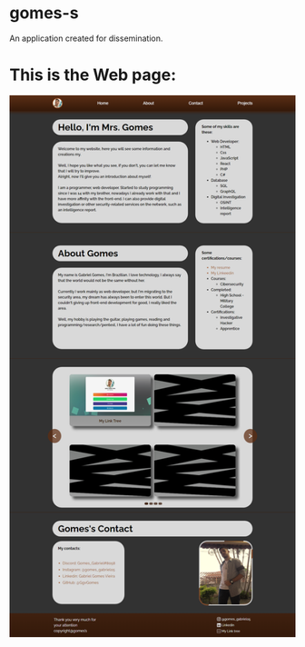 # gomes-s
An application created for dissemination.

# This is the Web page:

<img src="./src/assets/Gomes_page.png" alt="Full page">
